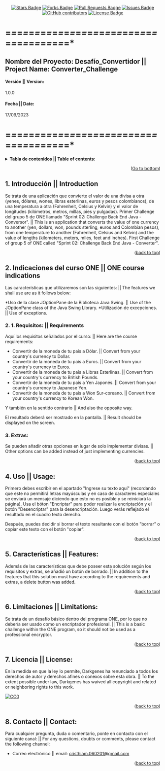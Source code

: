 <a name = "readme-top"></a>

<!--
This was based in Best-README-Template[https://github.com/othneildrew/Best-README-Template/blob/master/README.md#readme-top], and [https://github.com/abhisheknaiidu/awesome-github-profile-readme/blob/master/README.md] 
-->

<!-- Project Shields -->

<div align = "center">
<!-- Stars -->
<a href = "https://github.com/Darkgenes/encryptor_challenge_1_alura/stargazers"><img src = "https://img.shields.io/github/stars/Darkgenes/encryptor_challenge_1_alura" alt = "Stars Badge"/></a>
<!-- Forks -->
<a href = "https://github.com/Darkgenes/encryptor_challenge_1_alura/network/members"><img src = "https://img.shields.io/github/forks/Darkgenes/encryptor_challenge_1_alura" alt = "Forks Badge"/></a>
<!-- Pull requests -->
<a href = "https://github.com/Darkgenes/encryptor_challenge_1_alura/pulls"><img src = "https://img.shields.io/github/issues-pr/Darkgenes/encryptor_challenge_1_alura" alt = "Pull Requests Badge"/></a>
<!-- Issues -->
<a href = "https://github.com/Darkgenes/encryptor_challenge_1_alura/issues"><img src = "https://img.shields.io/github/issues/Darkgenes/encryptor_challenge_1_alura" alt = "Issues Badge"/></a>
<!-- Contribuitors -->
<a href = "https://github.com/Darkgenes/encryptor_challenge_1_alura/graphs/contributors"><img alt = "GitHub contributors" src = "https://img.shields.io/github/contributors/Darkgenes/encryptor_challenge_1_alura?color=2b9348"></a>
<!-- License -->
<a href = "https://github.com/Darkgenes/encryptor_challenge_1_alura/blob/main/LICENSE.txt"><img src = "https://img.shields.io/badge/License-MIT-yellow.svg" alt = "License Badge"/></a>

</div>  

# =*=*=*=*=*=*=*=*=*=*=*=*=*=*=*=*=*=*=*=*=*=*=*=*=*=*=*=*=*=*=*=*=*=*=*=*=*

<h2>Nombre del Proyecto: Desafío_Convertidor || Project Name: Converter_Challenge</h2>
<h4>Versión || Version:</h4>1.0.0
<h4>Fecha || Date:</h4>17/09/2023

# =*=*=*=*=*=*=*=*=*=*=*=*=*=*=*=*=*=*=*=*=*=*=*=*=*=*=*=*=*=*=*=*=*=*=*=*=*

<details>
  <summary><b>Tabla de contenidos || Table of contents:</b></summary>
  <ol>
    <li>
      <a href = "#1-introducción--introduction">Introducción || Introduction</a>
    </li>
    <li>
      <a href = "#2-indicaciones-del-curso-one--one-course-indications">Indicaciones del curso ONE || ONE course indications</a>
      <ul>
        <li><a href = "#2-1-requisitos--requirements">Requisitos || Requirements</a></li>
        <li><a href = "#2-2-extras">Extras:</a></li>
      </ul>
    </li>
    <li><a href = "#3-instalación--installation">Instalación || Installation</a></li>
    <li><a href = "#4-uso--usage">Uso || Usage</a></li>
    <li><a href = "#5-características--features">Características || Features</a></li>
    <li><a href = "#6-problemas-conocidos--known-issues">Problemas conocidos || Known Issues</a></li>
    <li><a href = "#7-licencia--license">Licencia || License</a></li>
    <li><a href = "#8-contacto--contact">Contacto || Contact</a></li>
  </ol>
</details>

<p align = "right">(<a href = "#readme-bottom">Go to bottom</a>)</p>

## 1. Introducción || Introduction

Se trata de una aplicación que convierte el valor de una divisa a otra (yenes, dólares, wones, libras esterlinas, euros y pesos colombianos), de una temperatura a otra (Fahrenheit, Celsius y Kelvin) y el valor de longitudes (kilómetros, metros, millas, pies y pulgadas). Primer Challenge del grupo 5 de ONE llamado "Sprint 02: Challenge Back End Java - Conversor". || This is an application that converts the value of one currency to another (yen, dollars, won, pounds sterling, euros and Colombian pesos), from one temperature to another (Fahrenheit, Celsius and Kelvin) and the value of lengths (kilometers, meters, miles, feet and inches). First Challenge of group 5 of ONE called "Sprint 02: Challenge Back End Java - Converter".

<p align = "right">(<a href = "#readme-top">back to top</a>)</p>

## 2. Indicaciones del curso ONE || ONE course indications

Las características que utilizaremos son las siguientes: || The features we shall use are as it follows below:

*Uso de la clase JOptionPane de la Biblioteca Java Swing. || Use of the JOptionPane class of the Java Swing Library.
*Utilización de excepciones. || Use of exceptions. 

### 2. 1. Requisitos: || Requirements

Aquí los requisitos señalados por el curso: || Here are the course requirements:

* Convertir de la moneda de tu país a Dólar. || Convert from your country's currency to Dollar.
* Convertir de la moneda de tu país a Euros. || Convert from your country's currency to Euros.
* Convertir de la moneda de tu país a Libras Esterlinas. || Convert from your country's currency to British Pounds.
* Convertir de la moneda de tu país a Yen Japonés. || Convert from your country's currency to Japanese Yen.
* Convertir de la moneda de tu país a Won Sur-coreano. || Convert from your country's currency to Korean Won.

Y también en la sentido contrario || And also the opposite way.

El resultado deberá ser mostrado en la pantalla. || Result should be displayed on the screen.

### 3. Extras:

Se pueden añadir otras opciones en lugar de solo implementar divisas. || Other options can be added instead of just implementing currencies.

<p align = "right">(<a href = "#readme-top">back to top</a>)</p>

## 4. Uso || Usage:

Primero debes escribir en el apartado "Ingrese su texto aquí" (recordando que este no permitirá letras mayúsculas y en caso de caracteres especiales se enviará un mensaje diciendo que esto no es posible y se reiniciará la página). Usa el bóton "Encriptar" para poder realizar la encriptación y el botón "Desencriptar" para la desencriptación. Luego verás reflejado el resultado en el cuadro texto derecho. 

Después, puedes decidir si borrar el texto resultante con el botón "borrar" o copiar este texto con el botón "copiar". 

<p align = "right">(<a href = "#readme-top">back to top</a>)</p>

## 5. Características || Features:

Además de las características que debe poseer esta solución según los requisitos y extras, se añadió un botón de borrado. || In addition to the features that this solution must have according to the requirements and extras, a delete button was added.

<p align = "right">(<a href = "#readme-top">back to top</a>)</p>

## 6. Limitaciones || Limitations:

Se trata de un desafío básico dentro del programa ONE, por lo que no debería ser usado como un encriptador profesional. || This is a basic challenge within the ONE program, so it should not be used as a professional encryptor.

<p align = "right">(<a href = "#readme-top">back to top</a>)</p>

## 7. Licencia || License:

En la medida en que la ley lo permite, Darkgenes ha renunciado a todos los derechos de autor y derechos afines o conexos sobre esta obra. || To the extent possible under law, Darkgenes has waived all copyright and related or neighboring rights to this work.

[![CC0](https://licensebuttons.net/p/zero/1.0/88x31.png)](https://creativecommons.org/publicdomain/zero/1.0/)

<p align = "right">(<a href = "#readme-top">back to top</a>)</p>

## 8. Contacto || Contact:

Para cualquier pregunta, duda o comentario, ponte en contacto con el siguiente canal: || For any questions, doubts or comments, please contact the following channel:
- Correo electrónico || email: cristhiam.060201@gmail.com

<p align = "right">(<a href = "#readme-top">back to top</a>)</p>

<a name = "readme-bottom"></a>
